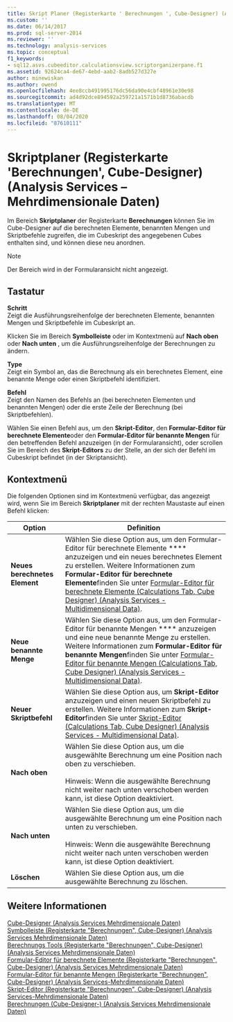 ```yaml
---
title: Skript Planer (Registerkarte ' Berechnungen ', Cube-Designer) (Analysis Services-Mehrdimensionale Daten) | Microsoft-Dokumentation
ms.custom: ''
ms.date: 06/14/2017
ms.prod: sql-server-2014
ms.reviewer: ''
ms.technology: analysis-services
ms.topic: conceptual
f1_keywords:
- sql12.asvs.cubeeditor.calculationsview.scriptorganizerpane.f1
ms.assetid: 92624ca4-de67-4ebd-aab2-8adb527d327e
author: minewiskan
ms.author: owend
ms.openlocfilehash: 4ee8ccb491995176dc56da90e4cbf48961e30e98
ms.sourcegitcommit: ad4d92dce894592a259721a1571b1d8736abacdb
ms.translationtype: MT
ms.contentlocale: de-DE
ms.lasthandoff: 08/04/2020
ms.locfileid: "87610111"
---
```

# <a name="script-organizer-calculations-tab-cube-designer-analysis-services---multidimensional-data"></a>Skriptplaner (Registerkarte 'Berechnungen', Cube-Designer) (Analysis Services – Mehrdimensionale Daten)
  Im Bereich **Skriptplaner** der Registerkarte **Berechnungen** können Sie im Cube-Designer auf die berechneten Elemente, benannten Mengen und Skriptbefehle zugreifen, die im Cubeskript des angegebenen Cubes enthalten sind, und können diese neu anordnen.  
  
> [!NOTE]  
>  Der Bereich wird in der Formularansicht nicht angezeigt.  
  
## <a name="options"></a>Tastatur  
 **Schritt**  
 Zeigt die Ausführungsreihenfolge der berechneten Elemente, benannten Mengen und Skriptbefehle im Cubeskript an.  
  
 Klicken Sie im Bereich **Symbolleiste** oder im Kontextmenü auf **Nach oben** oder **Nach unten** , um die Ausführungsreihenfolge der Berechnungen zu ändern.  
  
 **Type**  
 Zeigt ein Symbol an, das die Berechnung als ein berechnetes Element, eine benannte Menge oder einen Skriptbefehl identifiziert.  
  
 **Befehl**  
 Zeigt den Namen des Befehls an (bei berechneten Elementen und benannten Mengen) oder die erste Zeile der Berechnung (bei Skriptbefehlen).  
  
 Wählen Sie einen Befehl aus, um den **Skript-Editor**, den **Formular-Editor für berechnete Elemente**oder den **Formular-Editor für benannte Mengen** für den betreffenden Befehl anzuzeigen (in der Formularansicht), oder scrollen Sie im Bereich des **Skript-Editors** zu der Stelle, an der sich der Befehl im Cubeskript befindet (in der Skriptansicht).  
  
## <a name="context-menu"></a>Kontextmenü  
 Die folgenden Optionen sind im Kontextmenü verfügbar, das angezeigt wird, wenn Sie im Bereich **Skriptplaner** mit der rechten Maustaste auf einen Befehl klicken:  
  
|Option|Definition|  
|------------|----------------|  
|**Neues berechnetes Element**|Wählen Sie diese Option aus, um den Formular-Editor für berechnete Elemente **** anzuzeigen und ein neues berechnetes Element zu erstellen. Weitere Informationen zum **Formular-Editor für berechnete Elemente**finden Sie unter [Formular-Editor für berechnete Elemente &#40;Calculations Tab, Cube Designer&#41; &#40;Analysis Services - Multidimensional Data&#41;](calculated-member-form-editor-cube-designer-analysis-services-multidimensional-data.md).|  
|**Neue benannte Menge**|Wählen Sie diese Option aus, um den Formular-Editor für benannte Mengen **** anzuzeigen und eine neue benannte Menge zu erstellen. Weitere Informationen zum **Formular-Editor für benannte Mengen**finden Sie unter [Formular-Editor für benannte Mengen &#40;Calculations Tab, Cube Designer&#41; &#40;Analysis Services - Multidimensional Data&#41;](named-set-form-editor-cube-designer-analysis-services-multidimensional-data.md).|  
|**Neuer Skriptbefehl**|Wählen Sie diese Option aus, um **Skript-Editor** anzuzeigen und einen neuen Skriptbefehl zu erstellen. Weitere Informationen zum **Skript-Editor**finden Sie unter [Skript-Editor &#40;Calculations Tab, Cube Designer&#41; &#40;Analysis Services - Multidimensional Data&#41;](script-editor-calculations-cube-designer-analysis-services-multidimensional-data.md).|  
|**Nach oben**|Wählen Sie diese Option aus, um die ausgewählte Berechnung um eine Position nach oben zu verschieben.<br /><br /> Hinweis: Wenn die ausgewählte Berechnung nicht weiter nach unten verschoben werden kann, ist diese Option deaktiviert.|  
|**Nach unten**|Wählen Sie diese Option aus, um die ausgewählte Berechnung um eine Position nach unten zu verschieben.<br /><br /> Hinweis: Wenn die ausgewählte Berechnung nicht weiter nach unten verschoben werden kann, ist diese Option deaktiviert.|  
|**Löschen**|Wählen Sie diese Option aus, um die ausgewählte Berechnung zu löschen.|  
  
## <a name="see-also"></a>Weitere Informationen  
 [Cube-Designer &#40;Analysis Services Mehrdimensionale Daten&#41;](cube-designer-analysis-services-multidimensional-data.md)   
 [Symbolleiste &#40;Registerkarte "Berechnungen", Cube-Designer&#41; &#40;Analysis Services Mehrdimensionale Daten&#41;](toolbar-calculations-tab-cube-designer-analysis-services-multidimensional-data.md)   
 [Berechnungs Tools &#40;Registerkarte "Berechnungen", Cube-Designer&#41; &#40;Analysis Services Mehrdimensionale Daten&#41;](calculation-tools-cube-designer-analysis-services-multidimensional-data.md)   
 [Formular-Editor für berechnete Elemente &#40;Registerkarte "Berechnungen", Cube-Designer&#41; &#40;Analysis Services Mehrdimensionale Daten&#41;](calculated-member-form-editor-cube-designer-analysis-services-multidimensional-data.md)   
 [Formular-Editor für benannte Mengen &#40;Registerkarte "Berechnungen", Cube-Designer&#41; &#40;Analysis Services-Mehrdimensionale Daten&#41;](named-set-form-editor-cube-designer-analysis-services-multidimensional-data.md)   
 [Skript-Editor &#40;Registerkarte "Berechnungen", Cube-Designer&#41; &#40;Analysis Services-Mehrdimensionale Daten&#41;](script-editor-calculations-cube-designer-analysis-services-multidimensional-data.md)   
 [Berechnungen &#40;Cube-Designer-&#41; &#40;Analysis Services Mehrdimensionale Daten&#41;](calculations-cube-designer-analysis-services-multidimensional-data.md)  
  
  
